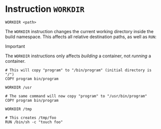 # Instruction `WORKDIR`

```raptor
WORKDIR <path>
```

The `WORKDIR` instruction changes the current working directory inside the build
namespace. This affects all relative destination paths, as well as `RUN`:

> [!IMPORTANT]
>
> The `WORKDIR` instructions only affects *building* a container, not *running*
> a container.

```raptor
# This will copy "program" to "/bin/program" (initial directory is "/")
COPY program bin/program

WORKDIR /usr

# The same command will now copy "program" to "/usr/bin/program"
COPY program bin/program

WORKDIR /tmp

# This creates /tmp/foo
RUN /bin/sh -c "touch foo"
```
